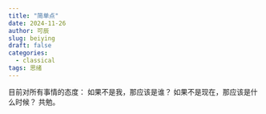 ```yaml
---
title: "简单点"
date: 2024-11-26
author: 可辰
slug: beiying
draft: false
categories:
  - classical
tags: 思绪
---
```

目前对所有事情的态度：
如果不是我，那应该是谁？
如果不是现在，那应该是什么时候？
共勉。